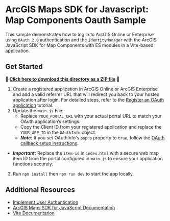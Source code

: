 # ArcGIS Maps SDK for Javascript: Map Components Oauth Sample

This sample demonstrates how to log in to ArcGIS Online or Enterprise using `OAuth 2.0` authentication and the `IdentityManager` with the ArcGIS JavaScript SDK for Map Components with ES modules in a Vite-based application.

## Get Started

📁 **[Click here to download this directory as a ZIP file](https://esri.github.io/jsapi-resources/zips/map-components-ouath-sample-vite.zip)** 📁

1. Create a registered application in ArcGIS Online or ArcGIS Enterprise and add a valid referrer URL that will redirect you back to your hosted application after login. For detailed steps, refer to the [Register an OAuth application](https://developers.arcgis.com/documentation/security-and-authentication/app-authentication/tutorials/create-oauth-credentials-app-auth/) tutorial.
2. Update the `main.js` File:
    - Replace `YOUR_PORTAL_URL` with your actual portal URL to match your OAuth application’s settings.
    - Copy the Client ID from your registered application and replace the `YOUR_APP_ID` in the `OAuthInfo` object.
    - ***Note:*** If you set OAuthInfo's `popup` property to `true`, follow the [OAuth callback setup instructions](https://github.com/Esri/jsapi-resources/tree/main/oauth).

- ***Important:*** Replace the `item-id` in `index.html` with a secure web map item ID from the portal configured in `main.js` to ensure your application functions securely.
3. Run `npm install` then `npm run dev` to start the app locally.

## Additional Resources

- [Implement User Authentication](https://developers.arcgis.com/javascript/latest/tutorials/implement-user-authentication/)
- [ArcGIS Maps SDK for JavaScript Documentation](https://developers.arcgis.com/javascript/)
- [Vite Documentation](https://vitejs.dev/)
